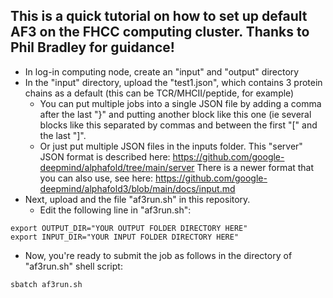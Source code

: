 ## This is a quick tutorial on how to set up default AF3 on the FHCC computing cluster.  Thanks to Phil Bradley for guidance!

- In log-in computing node, create an "input" and "output" directory
- In the "input" directory, upload the "test1.json", which contains 3 protein chains as a default (this can be TCR/MHCII/peptide, for example)
  - You can put multiple jobs into a single JSON file by adding a comma after the last "}" and putting another block like this one (ie several blocks like this separated by commas and between the first "[" and the last "]".
  - Or just put multiple JSON files in the inputs folder. This "server" JSON format is described here: https://github.com/google-deepmind/alphafold/tree/main/server There is a newer format that you can also use, see here: https://github.com/google-deepmind/alphafold3/blob/main/docs/input.md
- Next, upload and the file "af3run.sh" in this repository.
  - Edit the following line in "af3run.sh":
```
export OUTPUT_DIR="YOUR OUTPUT FOLDER DIRECTORY HERE"
export INPUT_DIR="YOUR INPUT FOLDER DIRECTORY HERE"
```
- Now, you're ready to submit the job as follows in the directory of "af3run.sh" shell script:
```
sbatch af3run.sh
```
